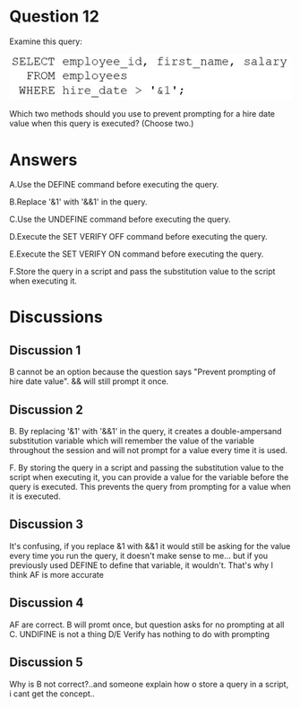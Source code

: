 # Question 12
Examine this query:

![](../images/0000900001.png)
		
Which two methods should you use to prevent prompting for a hire date value when this query is executed? (Choose two.)

# Answers
A.Use the DEFINE command before executing the query.

B.Replace '&1' with '&&1' in the query.

C.Use the UNDEFINE command before executing the query.

D.Execute the SET VERIFY OFF command before executing the query.

E.Execute the SET VERIFY ON command before executing the query.

F.Store the query in a script and pass the substitution value to the script when executing it.

# Discussions
## Discussion 1
B cannot be an option because the question says "Prevent prompting of hire date value". && will still prompt it once.

## Discussion 2
B. By replacing '&1' with '&&1' in the query, it creates a double-ampersand substitution variable which will remember the value of the variable throughout the session and will not prompt for a value every time it is used.

F. By storing the query in a script and passing the substitution value to the script when executing it, you can provide a value for the variable before the query is executed. This prevents the query from prompting for a value when it is executed.

## Discussion 3
It's confusing, if you replace &1 with &&1 it would still be asking for the value every time you run the query, it doesn't make sense to me... but if you previously used DEFINE to define that variable, it wouldn't. That's why I think AF is more accurate

## Discussion 4
AF are correct.
 B will promt once, but question asks for no prompting at all
C. UNDIFINE is not a thing
D/E Verify has nothing to do with prompting

## Discussion 5
Why is B not correct?..and someone explain how o store a query in a script, i cant get the concept..

